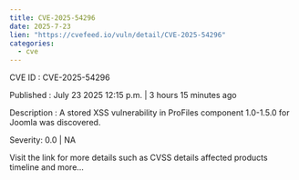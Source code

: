 ```yaml
--- 
title: CVE-2025-54296
date: 2025-7-23
lien: "https://cvefeed.io/vuln/detail/CVE-2025-54296"
categories:
  - cve
---
```


CVE ID : CVE-2025-54296

Published :  July 23
2025
12:15 p.m. | 3 hours
15 minutes ago

Description : A stored XSS vulnerability in ProFiles component 1.0-1.5.0 for Joomla was discovered.

Severity: 0.0 | NA

Visit the link for more details
such as CVSS details
affected products
timeline
and more...
